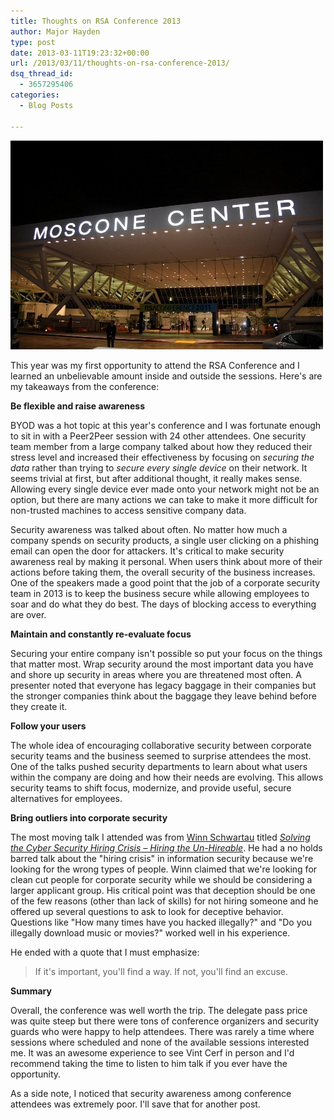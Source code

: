 ```yaml
---
title: Thoughts on RSA Conference 2013
author: Major Hayden
type: post
date: 2013-03-11T19:23:32+00:00
url: /2013/03/11/thoughts-on-rsa-conference-2013/
dsq_thread_id:
  - 3657295406
categories:
  - Blog Posts

---
```

![1]

This year was my first opportunity to attend the RSA Conference and I learned an unbelievable amount inside and outside the sessions. Here's are my takeaways from the conference:

**Be flexible and raise awareness**

BYOD was a hot topic at this year's conference and I was fortunate enough to sit in with a Peer2Peer session with 24 other attendees. One security team member from a large company talked about how they reduced their stress level and increased their effectiveness by focusing on _securing the data_ rather than trying to _secure every single device_ on their network. It seems trivial at first, but after additional thought, it really makes sense. Allowing every single device ever made onto your network might not be an option, but there are many actions we can take to make it more difficult for non-trusted machines to access sensitive company data.

Security awareness was talked about often. No matter how much a company spends on security products, a single user clicking on a phishing email can open the door for attackers. It's critical to make security awareness real by making it personal. When users think about more of their actions before taking them, the overall security of the business increases. One of the speakers made a good point that the job of a corporate security team in 2013 is to keep the business secure while allowing employees to soar and do what they do best. The days of blocking access to everything are over.

**Maintain and constantly re-evaluate focus**

Securing your entire company isn't possible so put your focus on the things that matter most. Wrap security around the most important data you have and shore up security in areas where you are threatened most often. A presenter noted that everyone has legacy baggage in their companies but the stronger companies think about the baggage they leave behind before they create it.

**Follow your users**

The whole idea of encouraging collaborative security between corporate security teams and the business seemed to surprise attendees the most. One of the talks pushed security departments to learn about what users within the company are doing and how their needs are evolving. This allows security teams to shift focus, modernize, and provide useful, secure alternatives for employees.

**Bring outliers into corporate security**

The most moving talk I attended was from [Winn Schwartau][2] titled _[Solving the Cyber Security Hiring Crisis – Hiring the Un-Hireable][3]_. He had a no holds barred talk about the "hiring crisis" in information security because we're looking for the wrong types of people. Winn claimed that we're looking for clean cut people for corporate security while we should be considering a larger applicant group. His critical point was that deception should be one of the few reasons (other than lack of skills) for not hiring someone and he offered up several questions to ask to look for deceptive behavior. Questions like "How many times have you hacked illegally?" and "Do you illegally download music or movies?" worked well in his experience.

He ended with a quote that I must emphasize:

> If it's important, you'll find a way. If not, you'll find an excuse.

**Summary**

Overall, the conference was well worth the trip. The delegate pass price was quite steep but there were tons of conference organizers and security guards who were happy to help attendees. There was rarely a time where sessions where scheduled and none of the available sessions interested me. It was an awesome experience to see Vint Cerf in person and I'd recommend taking the time to listen to him talk if you ever have the opportunity.

As a side note, I noticed that security awareness among conference attendees was extremely poor. I'll save that for another post.

 [1]: /wp-content/uploads/2013/03/5482.04-moscone-center_2.jpg
 [2]: http://en.wikipedia.org/wiki/Winn_Schwartau
 [3]: https://ae.rsaconference.com/US13/connect/sessionDetail.ww?SESSION_ID=1582
